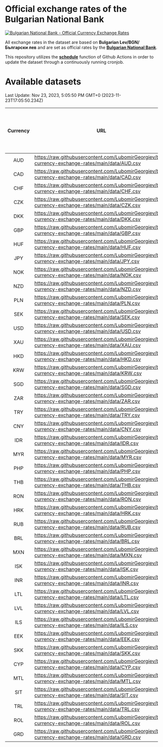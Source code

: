 # Official exchange rates of the Bulgarian National Bank

[![Bulgarian National Bank - Official Currency Exchange Rates](https://github.com/LubomirGeorgiev/bnb-currency-exchange-rates/actions/workflows/update-rates.yml/badge.svg?branch=main)](https://github.com/LubomirGeorgiev/bnb-currency-exchange-rates/actions/workflows/update-rates.yml)

All exchange rates in the dataset are based on **Bulgarian Lev/BGN/Български лев** and are set as official rates by the [**Bulgarian National Bank**](https://www.bnb.bg/Statistics/StExternalSector/StExchangeRates/StERForeignCurrencies/index.htm?toLang=_EN).

This repository utilizes the [**schedule**](https://docs.github.com/en/actions/reference/events-that-trigger-workflows) function of Github Actions in order to update the dataset through a continuously running cronjob.

# Available datasets

<!-- START LINKS (DO NOT EVER FU*ING DELETE THIS COMMENT FOR THE LOVE OF YOUR LIFE!!! IF YOU ARE CURIOS HOW IT WORKS, YOU CAN HAVE A LOOK AT ./src/updateReadme.ts) -->

Last Update: Nov 23, 2023, 5:05:50 PM GMT+0 (2023-11-23T17:05:50.234Z)

| Currency | URL                                                                                             | Number of records | Number of missing days that were filled in |
| :------: | ----------------------------------------------------------------------------------------------- | :---------------: | :----------------------------------------: |
|   AUD    | https://raw.githubusercontent.com/LubomirGeorgiev/bnb-currency-exchange-rates/main/data/AUD.csv |       8692        |                    2688                    |
|   CAD    | https://raw.githubusercontent.com/LubomirGeorgiev/bnb-currency-exchange-rates/main/data/CAD.csv |       8692        |                    2688                    |
|   CHF    | https://raw.githubusercontent.com/LubomirGeorgiev/bnb-currency-exchange-rates/main/data/CHF.csv |       8692        |                    2688                    |
|   CZK    | https://raw.githubusercontent.com/LubomirGeorgiev/bnb-currency-exchange-rates/main/data/CZK.csv |       8692        |                    2688                    |
|   DKK    | https://raw.githubusercontent.com/LubomirGeorgiev/bnb-currency-exchange-rates/main/data/DKK.csv |       8692        |                    2688                    |
|   GBP    | https://raw.githubusercontent.com/LubomirGeorgiev/bnb-currency-exchange-rates/main/data/GBP.csv |       8692        |                    2688                    |
|   HUF    | https://raw.githubusercontent.com/LubomirGeorgiev/bnb-currency-exchange-rates/main/data/HUF.csv |       8692        |                    2688                    |
|   JPY    | https://raw.githubusercontent.com/LubomirGeorgiev/bnb-currency-exchange-rates/main/data/JPY.csv |       8692        |                    2688                    |
|   NOK    | https://raw.githubusercontent.com/LubomirGeorgiev/bnb-currency-exchange-rates/main/data/NOK.csv |       8692        |                    2688                    |
|   NZD    | https://raw.githubusercontent.com/LubomirGeorgiev/bnb-currency-exchange-rates/main/data/NZD.csv |       8692        |                    2688                    |
|   PLN    | https://raw.githubusercontent.com/LubomirGeorgiev/bnb-currency-exchange-rates/main/data/PLN.csv |       8692        |                    2688                    |
|   SEK    | https://raw.githubusercontent.com/LubomirGeorgiev/bnb-currency-exchange-rates/main/data/SEK.csv |       8692        |                    2688                    |
|   USD    | https://raw.githubusercontent.com/LubomirGeorgiev/bnb-currency-exchange-rates/main/data/USD.csv |       8692        |                    2688                    |
|   XAU    | https://raw.githubusercontent.com/LubomirGeorgiev/bnb-currency-exchange-rates/main/data/XAU.csv |       8692        |                    2690                    |
|   HKD    | https://raw.githubusercontent.com/LubomirGeorgiev/bnb-currency-exchange-rates/main/data/HKD.csv |       8390        |                    2597                    |
|   KRW    | https://raw.githubusercontent.com/LubomirGeorgiev/bnb-currency-exchange-rates/main/data/KRW.csv |       8390        |                    2597                    |
|   SGD    | https://raw.githubusercontent.com/LubomirGeorgiev/bnb-currency-exchange-rates/main/data/SGD.csv |       8390        |                    2597                    |
|   ZAR    | https://raw.githubusercontent.com/LubomirGeorgiev/bnb-currency-exchange-rates/main/data/ZAR.csv |       8390        |                    2597                    |
|   TRY    | https://raw.githubusercontent.com/LubomirGeorgiev/bnb-currency-exchange-rates/main/data/TRY.csv |       6872        |                    2127                    |
|   CNY    | https://raw.githubusercontent.com/LubomirGeorgiev/bnb-currency-exchange-rates/main/data/CNY.csv |       6752        |                    2091                    |
|   IDR    | https://raw.githubusercontent.com/LubomirGeorgiev/bnb-currency-exchange-rates/main/data/IDR.csv |       6752        |                    2091                    |
|   MYR    | https://raw.githubusercontent.com/LubomirGeorgiev/bnb-currency-exchange-rates/main/data/MYR.csv |       6752        |                    2091                    |
|   PHP    | https://raw.githubusercontent.com/LubomirGeorgiev/bnb-currency-exchange-rates/main/data/PHP.csv |       6752        |                    2091                    |
|   THB    | https://raw.githubusercontent.com/LubomirGeorgiev/bnb-currency-exchange-rates/main/data/THB.csv |       6752        |                    2091                    |
|   RON    | https://raw.githubusercontent.com/LubomirGeorgiev/bnb-currency-exchange-rates/main/data/RON.csv |       6693        |                    2073                    |
|   HRK    | https://raw.githubusercontent.com/LubomirGeorgiev/bnb-currency-exchange-rates/main/data/HRK.csv |       6424        |                    1988                    |
|   RUB    | https://raw.githubusercontent.com/LubomirGeorgiev/bnb-currency-exchange-rates/main/data/RUB.csv |       6122        |                    1893                    |
|   BRL    | https://raw.githubusercontent.com/LubomirGeorgiev/bnb-currency-exchange-rates/main/data/BRL.csv |       5782        |                    1794                    |
|   MXN    | https://raw.githubusercontent.com/LubomirGeorgiev/bnb-currency-exchange-rates/main/data/MXN.csv |       5782        |                    1794                    |
|   ISK    | https://raw.githubusercontent.com/LubomirGeorgiev/bnb-currency-exchange-rates/main/data/ISK.csv |       5695        |                    1769                    |
|   INR    | https://raw.githubusercontent.com/LubomirGeorgiev/bnb-currency-exchange-rates/main/data/INR.csv |       5415        |                    1680                    |
|   LTL    | https://raw.githubusercontent.com/LubomirGeorgiev/bnb-currency-exchange-rates/main/data/LTL.csv |       5157        |                    1586                    |
|   LVL    | https://raw.githubusercontent.com/LubomirGeorgiev/bnb-currency-exchange-rates/main/data/LVL.csv |       4792        |                    1472                    |
|   ILS    | https://raw.githubusercontent.com/LubomirGeorgiev/bnb-currency-exchange-rates/main/data/ILS.csv |       4689        |                    1459                    |
|   EEK    | https://raw.githubusercontent.com/LubomirGeorgiev/bnb-currency-exchange-rates/main/data/EEK.csv |       4000        |                    1226                    |
|   SKK    | https://raw.githubusercontent.com/LubomirGeorgiev/bnb-currency-exchange-rates/main/data/SKK.csv |       2970        |                    912                     |
|   CYP    | https://raw.githubusercontent.com/LubomirGeorgiev/bnb-currency-exchange-rates/main/data/CYP.csv |       2906        |                    890                     |
|   MTL    | https://raw.githubusercontent.com/LubomirGeorgiev/bnb-currency-exchange-rates/main/data/MTL.csv |       2604        |                    799                     |
|   SIT    | https://raw.githubusercontent.com/LubomirGeorgiev/bnb-currency-exchange-rates/main/data/SIT.csv |       2542        |                    778                     |
|   TRL    | https://raw.githubusercontent.com/LubomirGeorgiev/bnb-currency-exchange-rates/main/data/TRL.csv |       1818        |                    559                     |
|   ROL    | https://raw.githubusercontent.com/LubomirGeorgiev/bnb-currency-exchange-rates/main/data/ROL.csv |       1697        |                    524                     |
|   GRD    | https://raw.githubusercontent.com/LubomirGeorgiev/bnb-currency-exchange-rates/main/data/GRD.csv |        361        |                    109                     |

<!-- END LINKS (DO NOT EVER FU*ING DELETE THIS COMMENT FOR THE LOVE OF YOUR LIFE!!! IF YOU ARE CURIOS HOW IT WORKS, YOU CAN HAVE A LOOK AT ./src/updateReadme.ts) -->
